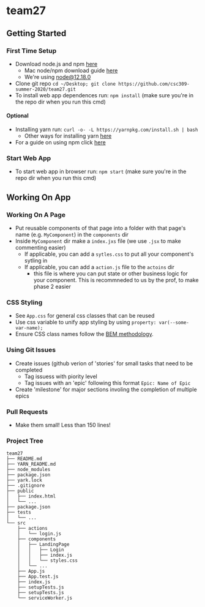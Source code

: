 # team27

## Getting Started

### First Time Setup
- Download node.js and npm [here](https://nodejs.org/en/download/)
  - Mac node/npm download guide [here](https://treehouse.github.io/installation-guides/mac/node-mac.html)
  - We're using node@12.18.0
- Clone git repo `cd ~/Desktop; git clone https://github.com/csc309-summer-2020/team27.git`
- To install web app dependences run: `npm install` (make sure you're in the repo dir when you run this cmd)

#### Optional
- Installing yarn run: `curl -o- -L https://yarnpkg.com/install.sh | bash`
  - Other ways for installing yarn [here](https://classic.yarnpkg.com/en/docs/install/#mac-stable)
- For a guide on using npm click [here](https://nodesource.com/blog/an-absolute-beginners-guide-to-using-npm/)

### Start Web App
- To start web app in browser run: `npm start` (make sure you're in the repo dir when you run this cmd)

## Working On App

### Working On A Page
- Put reusable components of that page into a folder with that page's name (e.g. `MyComponent`) in the `components` dir
- Inside `MyComponent` dir make a `index.jxs` file (we use `.jsx` to make commenting easier)
  - If applicable, you can add a `sytles.css` to put all your component's sytling in
  - If applicable, you can add a `action.js` file to the `actoins` dir
    - this file is where you can put state or other business logic for your component. This is recommneded to us by the prof, to make phase 2 easier

### CSS Styling
- See `App.css` for general css classes that can be reused
- Use css variable to unify app styling by using `property: var(--some-var-name);`
- Ensure CSS class names follow the [BEM methodology](http://getbem.com/naming/).

### Using Git Issues
- Create issues (github verion of 'stories' for small tasks that need to be completed
  - Tag issuess with piority level
  - Tag issues with an 'epic' following this format `Epic: Name of Epic`
- Create 'milestone' for major sections involing the completion of multiple epics

### Pull Requests
- Make them small! Less than 150 lines! 

### Project Tree
```
team27
├── README.md
├── YARN_README.md
├── node_modules
├── package.json
├── yark.lock
├── .gitignore
├── public
│   ├── index.html
│   └── ...
├── package.json
├── tests
│   └── ...
└── src
    ├── actions
    │   └── login.js
    ├── components
    │   ├── LandingPage
    │   │   ├── Login
    │   │   ├── index.js
    │   │   └── styles.css
    │   └── ...
    ├── App.js
    ├── App.test.js
    ├── index.js
    ├── setupTests.js
    ├── setupTests.js
    └── serviceWorker.js
```
